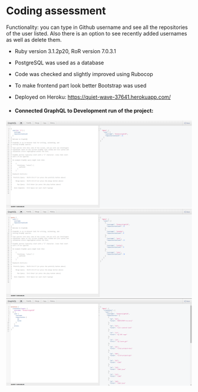 # Coding assessment

Functionality: you can type in Github username and see all the repositories of the user
listed. Also there is an option to see recently added usernames as well as delete them.

* Ruby version 3.1.2p20, RoR version 7.0.3.1

* PostgreSQL was used as a database

* Code was checked and slightly improved using Rubocop 

* To make frontend part look better Bootstrap was used

* Deployed on Heroku: https://quiet-wave-37641.herokuapp.com/

* #### Connected GraphQL to Development run of the project:

![Getting info about user having the id](storage/img/img1.png)
![Getting info about all users](storage/img/img2.png)
![Mutation for adding a new user](storage/img/img3.png)

